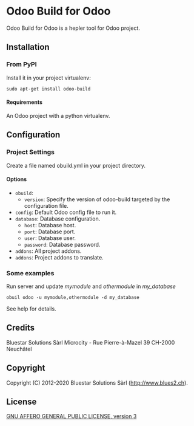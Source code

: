 # Odoo Build for Odoo

Odoo Build for Odoo is a hepler tool for Odoo project.

## Installation

### From PyPI

Install it in your project virtualenv:

    sudo apt-get install odoo-build

#### Requirements

An Odoo project with a python virtualenv.

## Configuration

### Project Settings

Create a file named obuild.yml in your project directory.

#### Options

* ``obuild``:
    * ``version``: Specify the version of odoo-build targeted by the configuration file.
* ``config``: Default Odoo config file to run it.
* ``database``: Database configuration.
    * ``host``: Database host.
    * ``port``: Database port.
    * ``user``: Database user.
    * ``password``: Database password.
* ``addons``: All project addons.
* ``addons``: Project addons to translate.

### Some examples

Run server and update _mymodule_ and _othermodule_ in _my_database_

    obuil odoo -u mymodule,othermodule -d my_database

See help for details.

## Credits

Bluestar Solutions Sàrl
Microcity - Rue Pierre-à-Mazel 39
CH-2000 Neuchâtel

## Copyright

Copyright (C) 2012-2020 Bluestar Solutions Sàrl (<http://www.blues2.ch>).

## License

[GNU AFFERO GENERAL PUBLIC LICENSE, version 3](http://www.gnu.org/licenses/agpl-3.0.html)
